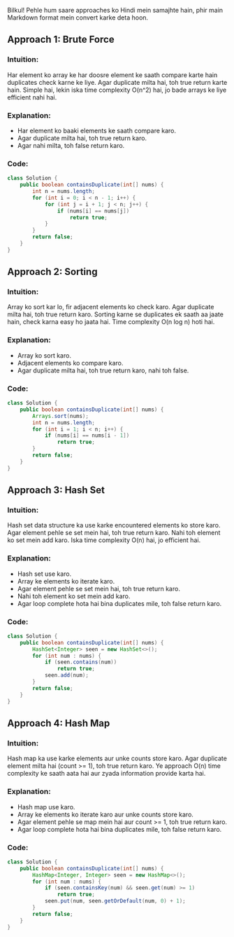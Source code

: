 Bilkul! Pehle hum saare approaches ko Hindi mein samajhte hain, phir main Markdown format mein convert karke deta hoon.

## Approach 1: Brute Force
### Intuition:
Har element ko array ke har doosre element ke saath compare karte hain duplicates check karne ke liye. Agar duplicate milta hai, toh true return karte hain. Simple hai, lekin iska time complexity O(n^2) hai, jo bade arrays ke liye efficient nahi hai.

### Explanation:
- Har element ko baaki elements ke saath compare karo.
- Agar duplicate milta hai, toh true return karo.
- Agar nahi milta, toh false return karo.

### Code:
```java
class Solution {
    public boolean containsDuplicate(int[] nums) {
        int n = nums.length;
        for (int i = 0; i < n - 1; i++) {
            for (int j = i + 1; j < n; j++) {
                if (nums[i] == nums[j])
                    return true;
            }
        }
        return false;
    }
}
```

## Approach 2: Sorting
### Intuition:
Array ko sort kar lo, fir adjacent elements ko check karo. Agar duplicate milta hai, toh true return karo. Sorting karne se duplicates ek saath aa jaate hain, check karna easy ho jaata hai. Time complexity O(n log n) hoti hai.

### Explanation:
- Array ko sort karo.
- Adjacent elements ko compare karo.
- Agar duplicate milta hai, toh true return karo, nahi toh false.

### Code:
```java
class Solution {
    public boolean containsDuplicate(int[] nums) {
        Arrays.sort(nums);
        int n = nums.length;
        for (int i = 1; i < n; i++) {
            if (nums[i] == nums[i - 1])
                return true;
        }
        return false;
    }
}
```

## Approach 3: Hash Set
### Intuition:
Hash set data structure ka use karke encountered elements ko store karo. Agar element pehle se set mein hai, toh true return karo. Nahi toh element ko set mein add karo. Iska time complexity O(n) hai, jo efficient hai.

### Explanation:
- Hash set use karo.
- Array ke elements ko iterate karo.
- Agar element pehle se set mein hai, toh true return karo.
- Nahi toh element ko set mein add karo.
- Agar loop complete hota hai bina duplicates mile, toh false return karo.

### Code:
```java
class Solution {
    public boolean containsDuplicate(int[] nums) {
        HashSet<Integer> seen = new HashSet<>();
        for (int num : nums) {
            if (seen.contains(num))
                return true;
            seen.add(num);
        }
        return false;
    }
}
```

## Approach 4: Hash Map
### Intuition:
Hash map ka use karke elements aur unke counts store karo. Agar duplicate element milta hai (count >= 1), toh true return karo. Ye approach O(n) time complexity ke saath aata hai aur zyada information provide karta hai.

### Explanation:
- Hash map use karo.
- Array ke elements ko iterate karo aur unke counts store karo.
- Agar element pehle se map mein hai aur count >= 1, toh true return karo.
- Agar loop complete hota hai bina duplicates mile, toh false return karo.

### Code:
```java
class Solution {
    public boolean containsDuplicate(int[] nums) {
        HashMap<Integer, Integer> seen = new HashMap<>();
        for (int num : nums) {
            if (seen.containsKey(num) && seen.get(num) >= 1)
                return true;
            seen.put(num, seen.getOrDefault(num, 0) + 1);
        }
        return false;
    }
}
```

